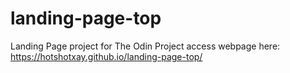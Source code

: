 # landing-page-top
Landing Page project for The Odin Project
access webpage here: https://hotshotxay.github.io/landing-page-top/

